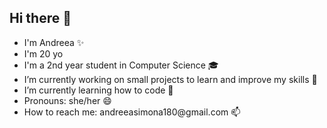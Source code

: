 ## Hi there 👋<br>
<ul>
  <li>I'm Andreea ✨</li>
  <li>I'm 20 yo</li>
  <li>I'm a 2nd year student in Computer Science 🎓</li>
  <li>I’m currently working on small projects to learn and improve my skills 🔭</li>
  <li>I’m currently learning how to code 🌱</li>
  <li>Pronouns: she/her 😄</li>
  <li>How to reach me: andreeasimona180@gmail.com 📫</li>
</ul>
